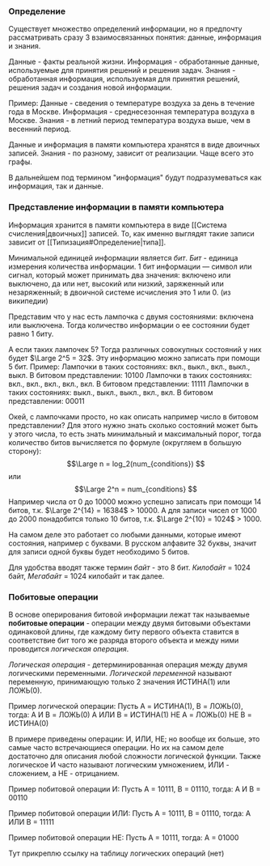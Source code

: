### Определение
Существует множество определений информации, но я предпочту рассматривать сразу 3 взаимосвязанных понятия: данные, информация и знания.

Данные - факты реальной жизни.
Информация - обработанные данные, используемые для принятия решений и решения задач.
Знания - обработанная информация, используемая для принятия решений, решения задач и создания новой информации.

Пример:
Данные - сведения о температуре воздуха за день в течение года в Москве.
Информация - среднесезонная температура воздуха в Москве.
Знания - в летний период температура воздуха выше, чем в весенний период.

Данные и информация в памяти компьютера хранятся в виде двоичных записей. Знания - по разному, зависит от реализации. Чаще всего это графы.

В дальнейшем под термином "информация" будут подразумеваться как информация, так и данные.

### Представление информации в памяти компьютера
Информация хранится в памяти компьютера в виде [[Система счисления|двоичных]] 
 записей. То, как именно выглядят такие записи зависит от [[Типизация#Определение|типа]].

Минимальной единицей информации является _бит_. 
_Бит_ - единица измерения количества информации. 1 бит информации — символ или сигнал, который может принимать два значения: включено или выключено, да или нет, высокий или низкий, заряженный или незаряженный; в двоичной системе исчисления это 1 или 0. (из википедии)

Представим что у нас есть лампочка с двумя состояниями: включена или выключена. Тогда количество информации о ее состоянии будет равно 1 биту.

А если таких лампочек 5? Тогда различных совокупных состояний у них будет $\Large 2^5 = 32$. Эту информацию можно записать при помощи 5 бит.
Пример:
Лампочки в таких состояниях: вкл., выкл., вкл., выкл., выкл.
В битовом представлении: 10100
Лампочки в таких состояниях: вкл., вкл., вкл., вкл., вкл.
В битовом представлении: 11111
Лампочки в таких состояниях: выкл., выкл., выкл., вкл., вкл.
В битовом представлении: 00011

Окей, с лампочками просто, но как описать например число в битовом представлении? Для этого нужно знать сколько состояний может быть у этого числа, то есть знать минимальный и максимальный порог, тогда количество битов вычисляется по формуле (округляем в большую сторону):
$$\Large n = log_2(num_{conditions}) $$
или
$$\Large 2^n = num_{conditions} $$
Например числа от 0 до 10000 можно успешно записать при помощи 14 битов, т.к. $\Large 2^{14} = 16384$ > 10000.
А для записи чисел от 1000 до 2000 понадобится только 10 битов, т.к. $\Large 2^{10} = 1024$ > 1000.

На самом деле это работает со любыми данными, которые имеют состояния, например с буквами. В русском алфавите 32 буквы, значит для записи одной буквы будет необходимо 5 битов.

Для удобства вводят также термин _байт_ - это 8 бит. _Килобайт_ = 1024 байт, _Мегабайт_ = 1024 килобайт и так далее.


### Побитовые операции

В основе оперирования битовой информации лежат так называемые **побитовые операции** - операции между двумя битовыми объектами одинаковой длины, где каждому биту первого объекта ставится в соответствие бит того же разряда второго объекта и между ними проводится _логическая операция_.

_Логическая операция_ - детерминированная операция между двумя логическими переменными. _Логической переменной_ называют переменную, принимающую только 2 значения ИСТИНА(1) или ЛОЖЬ(0).

Пример логической операции:
Пусть A = ИСТИНА(1), B = ЛОЖЬ(0), тогда:
A И B = ЛОЖЬ(0)
A ИЛИ B = ИСТИНА(1)
НЕ A = ЛОЖЬ(0)
НЕ B = ИСТИНА(0)

В примере приведены операции: И, ИЛИ, НЕ; но вообще их больше, это самые часто встречающиеся операции. Но их на самом деле достаточно для описания любой сложности логической функции.
Также логическое И часто называют логическим умножением, ИЛИ - сложением, a НЕ - отрицанием.

Пример побитовой операции И:
Пусть A = 10111, B = 01110, тогда:
A И B = 00110

Пример побитовой операции ИЛИ:
Пусть A = 10111, B = 01110, тогда:
A ИЛИ B = 11111

Пример побитовой операции НЕ:
Пусть A = 10111, тогда:
A = 01000

Тут прикреплю ссылку на таблицу логических операций (нет)



